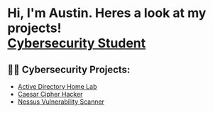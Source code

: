 <h1>Hi, I'm Austin. Heres a look at my projects! <br/><a href="https://www.linkedin.com/in/austin-urbanski/">Cybersecurity Student</a>

<h2>👨‍💻 Cybersecurity Projects:</h2>

- [Active Directory Home Lab](https://github.com/AustinUrbanski/ActiveDirectoryLab)
- [Caesar Cipher Hacker](https://github.com/AustinUrbanski/Caesar-Cipher-Hacker)
- [Nessus Vulnerability Scanner](https://github.com/AustinUrbanski/Nessus-Vulenerability-Scanner/tree/main)
